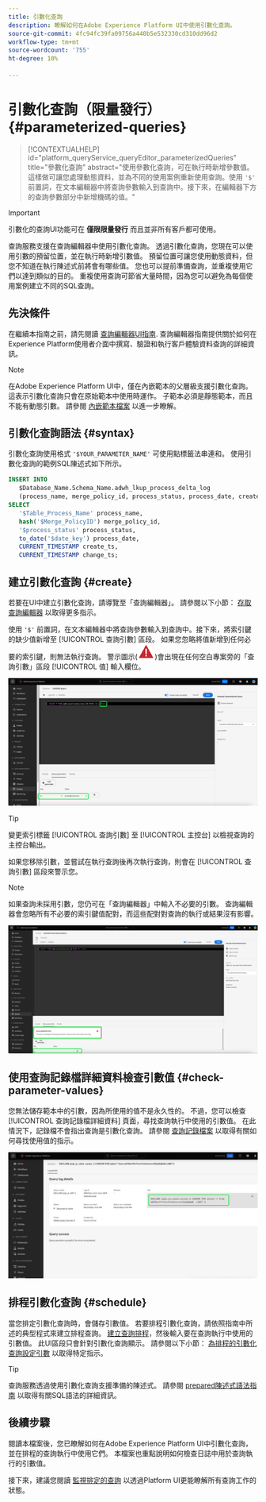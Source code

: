 ```yaml
---
title: 引數化查詢
description: 瞭解如何在Adobe Experience Platform UI中使用引數化查詢。
source-git-commit: 4fc94fc39fa09756a440b5e532330cd310dd96d2
workflow-type: tm+mt
source-wordcount: '755'
ht-degree: 10%

---
```


# 引數化查詢（限量發行） {#parameterized-queries}

>[!CONTEXTUALHELP]
>id="platform_queryService_queryEditor_parameterizedQueries"
>title="參數化查詢"
>abstract="使用參數化查詢，可在執行時新增參數值。這樣做可讓您處理動態資料，並為不同的使用案例重新使用查詢。使用 `'$'` 前置詞，在文本編輯器中將查詢參數輸入到查詢中。接下來，在編輯器下方的查詢參數部分中新增機碼的值。"

>[!IMPORTANT]
>
>引數化的查詢UI功能可在 **僅限限量發行** 而且並非所有客戶都可使用。

查詢服務支援在查詢編輯器中使用引數化查詢。 透過引數化查詢，您現在可以使用引數的預留位置，並在執行時新增引數值。 預留位置可讓您使用動態資料，但您不知道在執行陳述式前將會有哪些值。 您也可以提前準備查詢，並重複使用它們以達到類似的目的。 重複使用查詢可節省大量時間，因為您可以避免為每個使用案例建立不同的SQL查詢。

## 先決條件

在繼續本指南之前，請先閱讀 [查詢編輯器UI指南](./user-guide.md). 查詢編輯器指南提供關於如何在Experience Platform使用者介面中撰寫、驗證和執行客戶體驗資料查詢的詳細資訊。

>[!NOTE]
>
>在Adobe Experience Platform UI中，僅在內嵌範本的父層級支援引數化查詢。 這表示引數化查詢只會在原始範本中使用時運作。 子範本必須是靜態範本，而且不能有動態引數。 請參閱 [內嵌範本檔案](../essential-concepts/inline-templates.md) 以進一步瞭解。

## 引數化查詢語法 {#syntax}

引數化查詢使用格式 `'$YOUR_PARAMETER_NAME'` 可使用點標籤法串連和。 使用引數化查詢的範例SQL陳述式如下所示。

```sql
INSERT INTO
   $Database_Name.Schema_Name.adwh_lkup_process_delta_log
   (process_name, merge_policy_id, process_status, process_date, create_ts, change_ts)
SELECT
   '$Table_Process_Name' process_name,
   hash('$Merge_PolicyID') merge_policy_id,
   '$process_status' process_status,
   to_date('$date_key') process_date,
   CURRENT_TIMESTAMP create_ts,
   CURRENT_TIMESTAMP change_ts;
```

## 建立引數化查詢 {#create}

若要在UI中建立引數化查詢，請導覽至「查詢編輯器」。 請參閱以下小節： [存取查詢編輯器](./user-guide.md#accessing-query-editor) 以取得更多指示。

使用 `'$'` 前置詞，在文本編輯器中將查詢參數輸入到查詢中。接下來，將索引鍵的缺少值新增至 [!UICONTROL 查詢引數] 區段。 如果您忽略將值新增到任何必要的索引鍵，則無法執行查詢。 警示圖示(![警示圖示。](../images/ui/parameterized-queries/alert-icon.png))會出現在任何空白專案旁的「查詢引數」區段 [!UICONTROL 值] 輸入欄位。

![具有引數化查詢的查詢編輯器和「查詢引數」區段會反白顯示。](../images/ui/parameterized-queries/parameterized-query.png)

>[!TIP]
>
>變更索引標籤 [!UICONTROL 查詢引數] 至 [!UICONTROL 主控台] 以檢視查詢的主控台輸出。

如果您移除引數，並嘗試在執行查詢後再次執行查詢，則會在 [!UICONTROL 查詢引數] 區段來警示您。

>[!NOTE]
>
>如果查詢未採用引數，您仍可在「查詢編輯器」中輸入不必要的引數。 查詢編輯器會忽略所有不必要的索引鍵值配對，而這些配對對查詢的執行或結果沒有影響。

![查詢編輯器的空白值欄位和查詢引數錯誤會醒目提示。](../images/ui/parameterized-queries/query-parameter-error.png)

## 使用查詢記錄檔詳細資料檢查引數值 {#check-parameter-values}

您無法儲存範本中的引數，因為所使用的值不是永久性的。 不過，您可以檢查 [!UICONTROL 查詢記錄檔詳細資料] 頁面，尋找查詢執行中使用的引數值。 在此情況下，記錄檔不會指出查詢是引數化查詢。 請參閱 [查詢記錄檔案](./query-logs.md) 以取得有關如何尋找使用值的指示。

![查詢記錄檢視，其引數化查詢的SQL在詳細資訊區段中反白顯示。](../images/ui/parameterized-queries/parameterized-query-logs.png)

<!-- improve screenshot above ^ I am waiting for a scheduled run to complete -->

## 排程引數化查詢 {#schedule}

當您排定引數化查詢時，會儲存引數值。 若要排程引數化查詢，請依照指南中所述的典型程式來建立排程查詢。 [建立查詢排程](./query-schedules.md#create-schedule)，然後輸入要在查詢執行中使用的引數值。 此UI區段只會針對引數化查詢顯示。 請參閱以下小節： [為排程的引數化查詢設定引數](./query-schedules.md#set-parameters) 以取得特定指示。

>[!TIP]
>
>查詢服務透過使用引數化查詢支援準備的陳述式。 請參閱 [prepared陳述式語法指南](../sql/prepared-statements.md) 以取得有關SQL語法的詳細資訊。

## 後續步驟

閱讀本檔案後，您已瞭解如何在Adobe Experience Platform UI中引數化查詢，並在排程的查詢執行中使用它們。 本檔案也重點說明如何檢查日誌中用於查詢執行的引數值。

接下來，建議您閱讀 [監視排定的查詢](./monitor-queries.md) 以透過Platform UI更能瞭解所有查詢工作的狀態。
